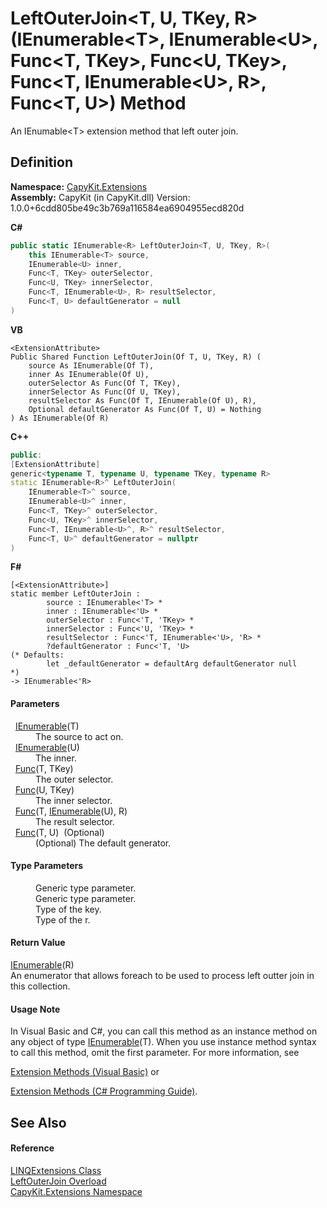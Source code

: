 # LeftOuterJoin&lt;T, U, TKey, R&gt;(IEnumerable&lt;T&gt;, IEnumerable&lt;U&gt;, Func&lt;T, TKey&gt;, Func&lt;U, TKey&gt;, Func&lt;T, IEnumerable&lt;U&gt;, R&gt;, Func&lt;T, U&gt;) Method


An IEnumable&lt;T&gt; extension method that left outer join.



## Definition
**Namespace:** <a href="N_CapyKit_Extensions">CapyKit.Extensions</a>  
**Assembly:** CapyKit (in CapyKit.dll) Version: 1.0.0+6cdd805be49c3b769a116584ea6904955ecd820d

**C#**
``` C#
public static IEnumerable<R> LeftOuterJoin<T, U, TKey, R>(
	this IEnumerable<T> source,
	IEnumerable<U> inner,
	Func<T, TKey> outerSelector,
	Func<U, TKey> innerSelector,
	Func<T, IEnumerable<U>, R> resultSelector,
	Func<T, U> defaultGenerator = null
)

```
**VB**
``` VB
<ExtensionAttribute>
Public Shared Function LeftOuterJoin(Of T, U, TKey, R) ( 
	source As IEnumerable(Of T),
	inner As IEnumerable(Of U),
	outerSelector As Func(Of T, TKey),
	innerSelector As Func(Of U, TKey),
	resultSelector As Func(Of T, IEnumerable(Of U), R),
	Optional defaultGenerator As Func(Of T, U) = Nothing
) As IEnumerable(Of R)
```
**C++**
``` C++
public:
[ExtensionAttribute]
generic<typename T, typename U, typename TKey, typename R>
static IEnumerable<R>^ LeftOuterJoin(
	IEnumerable<T>^ source, 
	IEnumerable<U>^ inner, 
	Func<T, TKey>^ outerSelector, 
	Func<U, TKey>^ innerSelector, 
	Func<T, IEnumerable<U>^, R>^ resultSelector, 
	Func<T, U>^ defaultGenerator = nullptr
)
```
**F#**
``` F#
[<ExtensionAttribute>]
static member LeftOuterJoin : 
        source : IEnumerable<'T> * 
        inner : IEnumerable<'U> * 
        outerSelector : Func<'T, 'TKey> * 
        innerSelector : Func<'U, 'TKey> * 
        resultSelector : Func<'T, IEnumerable<'U>, 'R> * 
        ?defaultGenerator : Func<'T, 'U> 
(* Defaults:
        let _defaultGenerator = defaultArg defaultGenerator null
*)
-> IEnumerable<'R> 
```



#### Parameters
<dl><dt>  <a href="https://learn.microsoft.com/dotnet/api/system.collections.generic.ienumerable-1" target="_blank" rel="noopener noreferrer">IEnumerable</a>(T)</dt><dd>The source to act on.</dd><dt>  <a href="https://learn.microsoft.com/dotnet/api/system.collections.generic.ienumerable-1" target="_blank" rel="noopener noreferrer">IEnumerable</a>(U)</dt><dd>The inner.</dd><dt>  <a href="https://learn.microsoft.com/dotnet/api/system.func-2" target="_blank" rel="noopener noreferrer">Func</a>(T, TKey)</dt><dd>The outer selector.</dd><dt>  <a href="https://learn.microsoft.com/dotnet/api/system.func-2" target="_blank" rel="noopener noreferrer">Func</a>(U, TKey)</dt><dd>The inner selector.</dd><dt>  <a href="https://learn.microsoft.com/dotnet/api/system.func-3" target="_blank" rel="noopener noreferrer">Func</a>(T, <a href="https://learn.microsoft.com/dotnet/api/system.collections.generic.ienumerable-1" target="_blank" rel="noopener noreferrer">IEnumerable</a>(U), R)</dt><dd>The result selector.</dd><dt>  <a href="https://learn.microsoft.com/dotnet/api/system.func-2" target="_blank" rel="noopener noreferrer">Func</a>(T, U)  (Optional)</dt><dd>(Optional) The default generator.</dd></dl>

#### Type Parameters
<dl><dt /><dd>Generic type parameter.</dd><dt /><dd>Generic type parameter.</dd><dt /><dd>Type of the key.</dd><dt /><dd>Type of the r.</dd></dl>

#### Return Value
<a href="https://learn.microsoft.com/dotnet/api/system.collections.generic.ienumerable-1" target="_blank" rel="noopener noreferrer">IEnumerable</a>(R)  
An enumerator that allows foreach to be used to process left outter join in this collection.

#### Usage Note
In Visual Basic and C#, you can call this method as an instance method on any object of type <a href="https://learn.microsoft.com/dotnet/api/system.collections.generic.ienumerable-1" target="_blank" rel="noopener noreferrer">IEnumerable</a>(T). When you use instance method syntax to call this method, omit the first parameter. For more information, see <a href="https://docs.microsoft.com/dotnet/visual-basic/programming-guide/language-features/procedures/extension-methods" target="_blank" rel="noopener noreferrer">

Extension Methods (Visual Basic)</a> or <a href="https://docs.microsoft.com/dotnet/csharp/programming-guide/classes-and-structs/extension-methods" target="_blank" rel="noopener noreferrer">

Extension Methods (C# Programming Guide)</a>.

## See Also


#### Reference
<a href="T_CapyKit_Extensions_LINQExtensions">LINQExtensions Class</a>  
<a href="Overload_CapyKit_Extensions_LINQExtensions_LeftOuterJoin">LeftOuterJoin Overload</a>  
<a href="N_CapyKit_Extensions">CapyKit.Extensions Namespace</a>  
